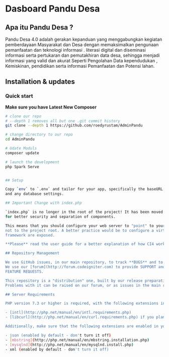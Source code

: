 #  Dasboard Pandu Desa

## Apa itu Pandu Desa ?

Pandu Desa 4.0 adalah gerakan kepanduan yang menggabungkan kegiatan pemberdayaan Masyarakat dan Desa   dengan memaksimalkan pengunaan pemanfaatan   dan teknologi informasi  .  literasi digital dan diseminasi informasi serta pertukaran dan pemutakhiran data desa, sehingga    menjadi informasi  yang valid dan akurat  Seperti  Pengolahan Data kependudukan , Kemiskinan, pendidikan  serta  informasi Pemanfaatan dan Potensi lahan.

## Installation & updates

### Quick start
**Make sure you have Latest New Composer**

```bash
# clone our repo
# --depth 1 removes all but one .git commit history
git clone --depth 1 https://github.com/roedyrustam/AdminPandu

# change directory to our repo
cd AdminPandu

# Udate Moduls
composer update

# launch the development 
php Spark Serve


## Setup

Copy `env` to `.env` and tailor for your app, specifically the baseURL
and any database settings.

## Important Change with index.php

`index.php` is no longer in the root of the project! It has been moved inside the *public* folder,
for better security and separation of components.

This means that you should configure your web server to "point" to your project's *public* folder, and
not to the project root. A better practice would be to configure a virtual host to point there. A poor practice would be to point your web server to the project root and expect to enter *public/...*, as the rest of your logic and the
framework are exposed.

**Please** read the user guide for a better explanation of how CI4 works!

## Repository Management

We use GitHub issues, in our main repository, to track **BUGS** and to track approved **DEVELOPMENT** work packages.
We use our [forum](http://forum.codeigniter.com) to provide SUPPORT and to discuss
FEATURE REQUESTS.

This repository is a "distribution" one, built by our release preparation script.
Problems with it can be raised on our forum, or as issues in the main repository.

## Server Requirements

PHP version 7.3 or higher is required, with the following extensions installed:

- [intl](http://php.net/manual/en/intl.requirements.php)
- [libcurl](http://php.net/manual/en/curl.requirements.php) if you plan to use the HTTP\CURLRequest library

Additionally, make sure that the following extensions are enabled in your PHP:

- json (enabled by default - don't turn it off)
- [mbstring](http://php.net/manual/en/mbstring.installation.php)
- [mysqlnd](http://php.net/manual/en/mysqlnd.install.php)
- xml (enabled by default - don't turn it off)
